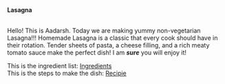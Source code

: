 **Lasagna**<br><br>

Hello! This is Aadarsh. Today we are making yummy non-vegetarian Lasagna!!! Homemade Lasagna is a classic that every cook should have in their rotation. Tender sheets of pasta, a cheese filling, and a rich meaty tomato sauce make the perfect dish!
I am ***sure*** you will enjoy it!

This is the ingredient list: <a href="ingredients.md">Ingredients</a><br>
This is the steps to make the dish: <a href="recepie.md">Recipie</a>